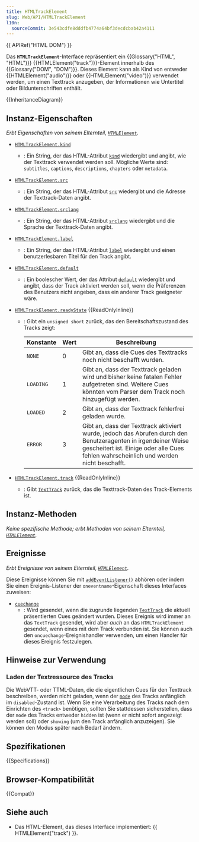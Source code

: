 ```yaml
---
title: HTMLTrackElement
slug: Web/API/HTMLTrackElement
l10n:
  sourceCommit: 3e543cdfe8dddfb4774a64bf3decdcbab42a4111
---
```


{{ APIRef("HTML DOM") }}

Das **`HTMLTrackElement`**-Interface repräsentiert ein {{Glossary("HTML", "HTML")}} {{HTMLElement("track")}}-Element innerhalb des {{Glossary("DOM", "DOM")}}. Dieses Element kann als Kind von entweder {{HTMLElement("audio")}} oder {{HTMLElement("video")}} verwendet werden, um einen Texttrack anzugeben, der Informationen wie Untertitel oder Bildunterschriften enthält.

{{InheritanceDiagram}}

## Instanz-Eigenschaften

_Erbt Eigenschaften von seinem Elternteil, [`HTMLElement`](/de/docs/Web/API/HTMLElement)._

- [`HTMLTrackElement.kind`](/de/docs/Web/API/HTMLTrackElement/kind)
  - : Ein String, der das HTML-Attribut [`kind`](/de/docs/Web/HTML/Reference/Elements/track#kind) wiedergibt und angibt, wie der Texttrack verwendet werden soll. Mögliche Werte sind: `subtitles`, `captions`, `descriptions`, `chapters` oder `metadata`.
- [`HTMLTrackElement.src`](/de/docs/Web/API/HTMLTrackElement/src)
  - : Ein String, der das HTML-Attribut [`src`](/de/docs/Web/HTML/Reference/Elements/track#src) wiedergibt und die Adresse der Texttrack-Daten angibt.
- [`HTMLTrackElement.srclang`](/de/docs/Web/API/HTMLTrackElement/srclang)
  - : Ein String, der das HTML-Attribut [`srclang`](/de/docs/Web/HTML/Reference/Elements/track#srclang) wiedergibt und die Sprache der Texttrack-Daten angibt.
- [`HTMLTrackElement.label`](/de/docs/Web/API/HTMLTrackElement/label)
  - : Ein String, der das HTML-Attribut [`label`](/de/docs/Web/HTML/Reference/Elements/track#label) wiedergibt und einen benutzerlesbaren Titel für den Track angibt.
- [`HTMLTrackElement.default`](/de/docs/Web/API/HTMLTrackElement/default)
  - : Ein boolescher Wert, der das Attribut [`default`](/de/docs/Web/HTML/Reference/Elements/track#default) wiedergibt und angibt, dass der Track aktiviert werden soll, wenn die Präferenzen des Benutzers nicht angeben, dass ein anderer Track geeigneter wäre.
- [`HTMLTrackElement.readyState`](/de/docs/Web/API/HTMLTrackElement/readyState) {{ReadOnlyInline}}

  - : Gibt ein `unsigned short` zurück, das den Bereitschaftszustand des Tracks zeigt:

    | Konstante | Wert | Beschreibung                                                                                                                                                                                            |
    | --------- | ---- | ------------------------------------------------------------------------------------------------------------------------------------------------------------------------------------------------------- |
    | `NONE`    | 0    | Gibt an, dass die Cues des Texttracks noch nicht beschafft wurden.                                                                                                                                      |
    | `LOADING` | 1    | Gibt an, dass der Texttrack geladen wird und bisher keine fatalen Fehler aufgetreten sind. Weitere Cues könnten vom Parser dem Track noch hinzugefügt werden.                                           |
    | `LOADED`  | 2    | Gibt an, dass der Texttrack fehlerfrei geladen wurde.                                                                                                                                                   |
    | `ERROR`   | 3    | Gibt an, dass der Texttrack aktiviert wurde, jedoch das Abrufen durch den Benutzeragenten in irgendeiner Weise gescheitert ist. Einige oder alle Cues fehlen wahrscheinlich und werden nicht beschafft. |

- [`HTMLTrackElement.track`](/de/docs/Web/API/HTMLTrackElement/track) {{ReadOnlyInline}}
  - : Gibt [`TextTrack`](/de/docs/Web/API/TextTrack) zurück, das die Texttrack-Daten des Track-Elements ist.

## Instanz-Methoden

_Keine spezifische Methode; erbt Methoden von seinem Elternteil, [`HTMLElement`](/de/docs/Web/API/HTMLElement)._

## Ereignisse

_Erbt Ereignisse von seinem Elternteil, [`HTMLElement`](/de/docs/Web/API/HTMLElement)._

Diese Ereignisse können Sie mit [`addEventListener()`](/de/docs/Web/API/EventTarget/addEventListener) abhören oder indem Sie einen Ereignis-Listener der `oneventname`-Eigenschaft dieses Interfaces zuweisen:

- [`cuechange`](/de/docs/Web/API/HTMLTrackElement/cuechange_event)
  - : Wird gesendet, wenn die zugrunde liegenden [`TextTrack`](/de/docs/Web/API/TextTrack) die aktuell präsentierten Cues geändert wurden. Dieses Ereignis wird immer an das `TextTrack` gesendet, wird aber _auch_ an das `HTMLTrackElement` gesendet, wenn eines mit dem Track verbunden ist. Sie können auch den `oncuechange`-Ereignishandler verwenden, um einen Handler für dieses Ereignis festzulegen.

## Hinweise zur Verwendung

### Laden der Textressource des Tracks

Die WebVTT- oder TTML-Daten, die die eigentlichen Cues für den Texttrack beschreiben, werden nicht geladen, wenn der [`mode`](/de/docs/Web/API/TextTrack/mode) des Tracks anfänglich im `disabled`-Zustand ist. Wenn Sie eine Verarbeitung des Tracks nach dem Einrichten des `<track>` benötigen, sollten Sie stattdessen sicherstellen, dass der `mode` des Tracks entweder `hidden` ist (wenn er nicht sofort angezeigt werden soll) oder `showing` (um den Track anfänglich anzuzeigen). Sie können den Modus später nach Bedarf ändern.

## Spezifikationen

{{Specifications}}

## Browser-Kompatibilität

{{Compat}}

## Siehe auch

- Das HTML-Element, das dieses Interface implementiert: {{ HTMLElement("track") }}.
